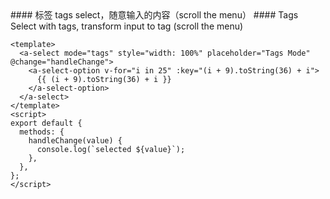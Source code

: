 <cn>
#### 标签
tags select，随意输入的内容（scroll the menu）
</cn>

<us>
#### Tags
Select with tags, transform input to tag (scroll the menu)
</us>

```vue
<template>
  <a-select mode="tags" style="width: 100%" placeholder="Tags Mode" @change="handleChange">
    <a-select-option v-for="i in 25" :key="(i + 9).toString(36) + i">
      {{ (i + 9).toString(36) + i }}
    </a-select-option>
  </a-select>
</template>
<script>
export default {
  methods: {
    handleChange(value) {
      console.log(`selected ${value}`);
    },
  },
};
</script>
```
